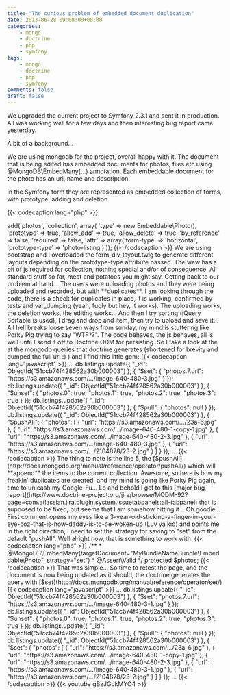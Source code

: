 ```yaml
---
title: "The curious problem of embedded document duplication"
date: 2013-06-28 09:08:00+00:00
categories:
    - mongo
    - doctrine
    - php
    - symfony
tags:
    - mongo
    - doctrine
    - php
    - symfony
comments: false
draft: false
---
```


We upgraded the current project to Symfony 2.3.1 and sent it in production.
All was working well for a few days and then interesting bug report came yesterday.
<!--more-->

A bit of a background...

We are using mongodb for the project, overall happy with it.
The document that is being edited has embedded documents for photos, files etc using @MongoDB\EmbedMany(...) annotation.
Each embeddable document for the photo has an url, name and description.

In the Symfony form they are represented as embedded collection of forms, with prototype, adding and deletion

{{< codecaption lang="php" >}}
<?php

$builder->add('photos', 'collection', array(
    'type' => new Embeddable\Photo(),
    'prototype' => true,
    'allow_add' => true,
    'allow_delete' => true,
    'by_reference' => false,
    'required' => false,
    'attr' => array('form-type' => 'horizontal', 'prototype-type' => 'photo-listing')
));
{{< /codecaption >}}

We are using bootstrap and I overloaded the form_div_layout.twig to generate different layouts depending on the prototype-type attribute passed.
The view has a bit of js required for collection, nothing special and/or of consequence.
All standard stuff so far, meat and potatoes you might say.

Getting back to our problem at hand...

The users were uploading photos and they were being uploaded and recorded, but with **duplicates**.

I am looking through the code, there is a check for duplicates in place, it is working, confirmed
by tests and var_dumping (yeah, fugly but hey, it works).

The uploading works, the deletion works, the editing works... And then I try sorting (jQuery Sortable is used), I drag and drop and item, then try to upload and save it...

All hell breaks loose seven ways from sunday, my mind is stuttering like Porky Pig trying to say "WTF??".
The code behaves, the js behaves, all is well until I send it off to Doctrine ODM for persisting.

So I take a look at the at the mongodb queries that doctrine generates (shortened for brevity and dumped the full url :) ) and I find this little gem:

{{< codecaption lang="javascript" >}}
...
db.listings.update({ "_id": ObjectId("51ccb74f428562a30b000003") }, { "$set": { "photos.7.url": "https://s3.amazonaws.com/.../image-640-480-3.jpg" } });
db.listings.update({ "_id": ObjectId("51ccb74f428562a30b000003") }, { "$unset": { "photos.0": true, "photos.1": true, "photos.2": true, "photos.3": true } });
db.listings.update({ "_id": ObjectId("51ccb74f428562a30b000003") }, { "$pull": { "photos": null } });
db.listings.update({ "_id": ObjectId("51ccb74f428562a30b000003") }, { "$pushAll": { "photos": [ { "url": "https://s3.amazonaws.com/.../23a-6.jpg" }, { "url": "https://s3.amazonaws.com/.../image-640-480-1-copy-1.jpg" }, { "url": "https://s3.amazonaws.com/.../image-640-480-2-3.jpg" }, { "url": "https://s3.amazonaws.com/.../image-640-480-3.jpg" }, { "url": "https://s3.amazonaws.com/.../2104878/23-2.jpg" } ] } });
...

{{< /codecaption >}}

The thing to note is the line 5, the [$pushAll](http://docs.mongodb.org/manual/reference/operator/pushAll/) which will **append** the items to the current collection.
Awesome, so here is how my freakin' duplicates are created, and my mind is going like Porky Pig again, time to unleash my Google-Fu...

Lo and behold I get to this [major bug report](http://www.doctrine-project.org/jira/browse/MODM-92?page=com.atlassian.jira.plugin.system.issuetabpanels:all-tabpanel) that is supposed to be fixed, but seems that I am somehow hitting it... Oh goodie...

First comment opens my eyes like a 3-year-old-sticking-a-finger-in-your-eye-coz-that-is-how-daddy-is-to-be-woken-up (Luv ya kid) and points me in the right direction, I need to set the strategy for saving to "set" from the default "pushAll".
Well alright now, that is something to work with.

{{< codecaption lang="php" >}}
/**
 * @MongoDB\EmbedMany(targetDocument="MyBundleNameBundle\Embeddable\Photo", strategy="set")
 * @Assert\Valid
 */
protected $photos;
{{< /codecaption >}}

That was simple... So time to retest the page, and the document is now being updated as it should, the doctrine generates the query with [$set](http://docs.mongodb.org/manual/reference/operator/set/)

{{< codecaption lang="javascript" >}}
...
db.listings.update({ "_id": ObjectId("51ccb74f428562a30b000003") }, { "$set": "photos.7.url": "https://s3.amazonaws.com/.../image-640-480-3-1.jpg" } });
db.listings.update({ "_id": ObjectId("51ccb74f428562a30b000003") }, { "$unset": { "photos.0": true, "photos.1": true, "photos.2": true, "photos.3": true } });
db.listings.update({ "_id": ObjectId("51ccb74f428562a30b000003") }, { "$pull": { "photos": null } });
db.listings.update({ "_id": ObjectId("51ccb74f428562a30b000003") }, { "$set": { "photos": [ { "url": "https://s3.amazonaws.com/.../23a-6.jpg" }, { "url": "https://s3.amazonaws.com/.../image-640-480-1-copy-1.jpg" }, { "url": "https://s3.amazonaws.com/.../image-640-480-2-3.jpg" }, { "url": "https://s3.amazonaws.com/.../image-640-480-3-1.jpg" }, { "url": "https://s3.amazonaws.com/.../2104878/23-2.jpg" } ] } });
...
{{< /codecaption >}}

{{< youtube gBzJGckMYO4 >}}